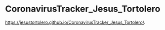# CoronavirusTracker_Jesus_Tortolero

https://jesustortolero.github.io/CoronavirusTracker_Jesus_Tortolero/.
